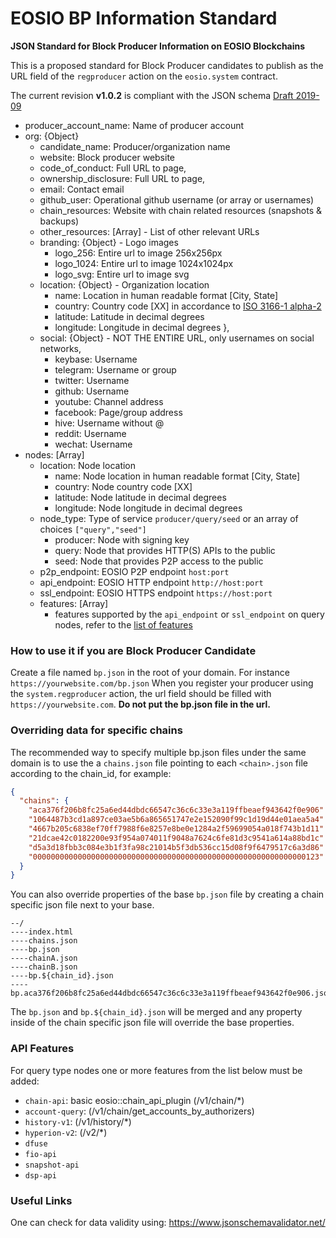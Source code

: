 # EOSIO BP Information Standard
**JSON Standard for Block Producer Information on EOSIO Blockchains**

This is a proposed standard for Block Producer candidates to publish as the URL field of the `regproducer` action on the `eosio.system` contract.

The current revision **v1.0.2** is compliant with the JSON schema [Draft 2019-09](https://json-schema.org/specification-links.html#2019-09-formerly-known-as-draft-8)

- producer_account_name: Name of producer account
- org: {Object}
  - candidate_name: Producer/organization name
  - website: Block producer website
  - code_of_conduct: Full URL to page,
  - ownership_disclosure: Full URL to page,
  - email: Contact email
  - github_user: Operational github username (or array or usernames)
  - chain_resources: Website with chain related resources (snapshots & backups)
  - other_resources: [Array] - List of other relevant URLs 
  - branding: {Object} - Logo images
      - logo_256: Entire url to image 256x256px 
      - logo_1024: Entire url to image 1024x1024px
      - logo_svg: Entire url to image svg
   - location: {Object} - Organization location
      - name: Location in human readable format [City, State]
      - country: Country code [XX] in accordance to [ISO 3166-1 alpha-2](https://en.wikipedia.org/wiki/ISO_3166-1_alpha-2)
      - latitude: Latitude in decimal degrees
      - longitude: Longitude in decimal degrees
    },
  - social: {Object} - NOT THE ENTIRE URL, only usernames on social networks, 
    - keybase: Username
    - telegram: Username or group
    - twitter: Username
    - github: Username
    - youtube: Channel address
    - facebook: Page/group address
    - hive: Username without @
    - reddit: Username
    - wechat: Username
- nodes: [Array]
    - location: Node location
        - name: Node location in human readable format [City, State]
        - country: Node country code [XX]
        - latitude: Node latitude in decimal degrees
        - longitude: Node longitude in decimal degrees
    - node_type: Type of service `producer/query/seed` or an array of choices `["query","seed"]`
        - producer: Node with signing key
        - query: Node that provides HTTP(S) APIs to the public
        - seed: Node that provides P2P access to the public
    - p2p_endpoint: EOSIO P2P endpoint `host:port`
    - api_endpoint: EOSIO HTTP endpoint `http://host:port`
    - ssl_endpoint: EOSIO HTTPS endpoint `https://host:port`
    - features: [Array]
        - features supported by the `api_endpoint` or `ssl_endpoint` on query nodes, refer to the [list of features](https://github.com/eosrio/bp-info-standard#api-features)

### How to use it if you are Block Producer Candidate 
Create a file named `bp.json` in the root of your domain. For instance `https://yourwebsite.com/bp.json` When you register your producer using the `system.regproducer` action, the url field should be filled with `https://yourwebsite.com`. **Do not put the bp.json file in the url.**

### Overriding data for specific chains

The recommended way to specify multiple bp.json files under the same domain is to use the a `chains.json` file pointing to each `<chain>.json` file according to the chain_id, for example:

```json
{
  "chains": {
    "aca376f206b8fc25a6ed44dbdc66547c36c6c33e3a119ffbeaef943642f0e906": "/bp.json",
    "1064487b3cd1a897ce03ae5b6a865651747e2e152090f99c1d19d44e01aea5a4": "/wax.json",
    "4667b205c6838ef70ff7988f6e8257e8be0e1284a2f59699054a018f743b1d11": "/telos.json",
    "21dcae42c0182200e93f954a074011f9048a7624c6fe81d3c9541a614a88bd1c": "/fio.json",
    "d5a3d18fbb3c084e3b1f3fa98c21014b5f3db536cc15d08f9f6479517c6a3d86": "/bos.json",
    "0000000000000000000000000000000000000000000000000000000000000123": "/other_chain.json"
  }
}
```

You can also override properties of the base `bp.json` file by creating a chain specific json file next to your base.

```
--/
----index.html
----chains.json
----bp.json
----chainA.json
----chainB.json
----bp.${chain_id}.json
----bp.aca376f206b8fc25a6ed44dbdc66547c36c6c33e3a119ffbeaef943642f0e906.json
```

The `bp.json` and `bp.${chain_id}.json` will be merged and any property inside of the chain specific json file will override the base properties.

### API Features
For query type nodes one or more features from the list below must be added:
  - `chain-api`: basic eosio::chain_api_plugin (/v1/chain/*)
  - `account-query`: (/v1/chain/get_accounts_by_authorizers)
  - `history-v1`: (/v1/history/*)
  - `hyperion-v2`: (/v2/*)
  - `dfuse`
  - `fio-api`
  - `snapshot-api`
  - `dsp-api`

### Useful Links
One can check for data validity using: https://www.jsonschemavalidator.net/

